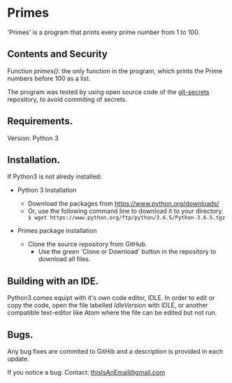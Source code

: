 # Primes
'Primes' is a program that prints every prime number from 1 to 100.

## Contents and Security
Function *primes()*: the only function in the program, which prints the Prime numbers before 100 as
a list.

The program was tested by using open source code of the [git-secrets](https://github.com/awslabs/git-secrets.git) repository, to avoid commiting of secrets.


## Requirements.
Version: Python 3
## Installation.

If Python3 is not alredy installed:

* Python 3 Installation
  * Download the packages from https://www.python.org/downloads/
  * Or, use the following command line to download it to your directory.
 ``` $ wget https://www.python.org/ftp/python/3.6.5/Python-3.6.5.tgz``` 
 
 * Primes package installation
   * Clone the source repository from GitHub.
     * Use the green 'Clone or Download' button in the repository to download all files.
     
 ## Building with an IDE.
 Python3 comes equipt with it's own code editor, IDLE. In order to edit or copy the code,
 open the file labelled *IdleVersion* with IDLE, or another compatible text-editor like Atom where the file can be edited but
 not run.
 
 ## Bugs.
 Any bug fixes are commited to GitHib and a description is provided in each update.

If you notice a bug:
Contact: thisIsAnEmail@gmail.com

 
 
 
